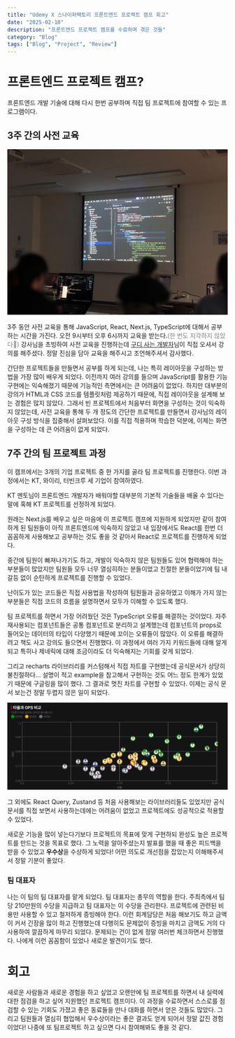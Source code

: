 ```yaml
---
title: "Udemy X 스나이퍼팩토리 프론트엔드 프로젝트 캠프 회고"
date: "2025-02-10"
description: "프론트엔드 프로젝트 캠프를 수료하며 겪은 것들"
category: "Blog"
tags: ["Blog", "Project", "Review"]
---
```


# 프론트엔드 프로젝트 캠프?

프론트엔드 개발 기술에 대해 다시 한번 공부하며 직접 팀 프로젝트에 참여할 수 있는 프로그램이다.

## 3주 간의 사전 교육

![frontend-camp-review-1](./images/frontend-camp-review-1.jpg)

3주 동안 사전 교육을 통해 JavaScript, React, Next.js, TypeScript에 대해서 공부하는 시간을 가진다. 오전 9시부터 오후 6시까지 교육을 받는다.<span style="color:gray">(한 번도 지각하지 않았다🤭)</span> 강사님을 초빙하여 사전 교육을 진행하는데 [구디 사는 개발자](https://www.youtube.com/@9diin)님이 직접 오셔서 강의를 해주셨다. 정말 진심을 담아 교육을 해주시고 조언해주셔서 감사했다.

간단한 프로젝트들을 만들면서 공부를 하게 되는데, 나는 특히 레이아웃을 구성하는 방법을 가장 많이 배우게 되었다. 이전까지 여러 강의를 들으며 JavaScript를 활용한 기능 구현에는 익숙해졌기 때문에 기능적인 측면에서는 큰 어려움이 없었다. 하지만 대부분의 강의가 HTML과 CSS 코드를 템플릿처럼 제공하기 때문에, 직접 레이아웃을 설계해 보는 경험은 많지 않았다. 그래서 빈 프로젝트에서 처음부터 화면을 구성하는 것이 익숙하지 않았는데, 사전 교육을 통해 두 개 정도의 간단한 프로젝트를 만들면서 강사님의 레이아웃 구성 방식을 집중해서 살펴보았다. 이를 직접 적용하며 학습한 덕분에, 이제는 화면을 구성하는 데 큰 어려움이 없게 되었다.

## 7주 간의 팀 프로젝트 과정

이 캠프에서는 3개의 기업 프로젝트 중 한 가지를 골라 팀 프로젝트를 진행한다. 이번 과정에서는 KT, 와이리, 터빈크루 세 기업이 참여하였다.

KT 멘토님이 프론트엔드 개발자가 배워야할 대부분의 기본적 기술들을 배울 수 있다는 말에 혹해 KT 프로젝트를 선정하게 되었다.

원래는 Next.js를 배우고 싶은 마음에 이 프로젝트 캠프에 지원하게 되었지만 같이 참여하게 된 팀원들이 아직 프론트엔드에 익숙하지 않았고 내 입장에서도 React를 한번 더 꼼꼼하게 사용해보고 공부하는 것도 좋을 것 같아서 React로 프로젝트를 진행하게 되었다.

중간에 팀원이 빠져나가기도 하고, 개발이 익숙하지 않은 팀원들도 있어 협력해야 하는 부분들이 많았지만 팀원들 모두 너무 열심히하는 분들이었고 친절한 분들이었기에 팀 내 갈등 없이 순탄하게 프로젝트를 진행할 수 있었다.

난이도가 있는 코드들은 직접 사용법을 작성하여 팀원들과 공유하였고 이해가 가지 않는 부분들은 직접 코드의 흐름을 설명하면서 모두가 이해할 수 있도록 했다.

팀 프로젝트를 하면서 가장 어려웠던 것은 TypeScript 오류를 해결하는 것이었다. 자주 재사용되는 컴포넌트들은 공통 컴포넌트로 분리하고 설계했는데 컴포넌트의 props로 들어오는 데이터의 타입이 다양했기 때문에 꼬이는 오류들이 많았다. 이 오류를 해결하려고 책도 사고 강의도 들으면서 진행했다. 이 과정에서 여러 가지 키워드들에 대해 알게 되고 특히나 제네릭에 대해 조금이라도 더 익숙해지는 기회를 갖게 되었다.

그리고 recharts 라이브러리를 커스텀해서 직접 차트를 구현했는데 공식문서가 상당히 불친절하다... 설명이 적고 example을 참고해서 구현하는 것도 어느 정도 한계가 있었기 때문에 구글링을 많이 했다. 그 결과로 멋진 차트를 구현할 수 있었다. 이제는 공식 문서 보는건 정말 두렵지 않은 일이 되었다.

![frontend-camp-review-2](./images/frontend-camp-review-2.png)

그 외에도 React Query, Zustand 등 처음 사용해보는 라이브러리들도 있었지만 공식 문서를 직접 보면서 사용하는데에는 어려움이 없었고 프로젝트에도 성공적으로 적용할 수 있었다.

새로운 기능을 많이 넣는다기보다 프로젝트의 목표에 맞게 구현하되 완성도 높은 프로젝트를 만드는 것을 목표로 했다. 그 노력을 알아주셨는지 발표를 했을 때 좋은 피드백을 받을 수 있었고 **우수상**을 수상하게 되었다! 어떤 의도로 개선점을 잡았는지 이해해주셔서 정말 기분이 좋았다.

### 팀 대표자

나는 이 팀의 팀 대표자를 맡게 되었다. 팀 대표자는 총무의 역할을 한다. 주최측에서 팀당 210만원의 수당을 지급하고 팀 대표자는 이 수당을 관리한다. 프로젝트에 관련된 비용만 사용할 수 있고 철저하게 증빙해야 한다. 이런 회계담당은 처음 해보기도 하고 금액이 커서 긴장을 많이 하고 진행했는데 다행히도 문제없이 증빙을 마치고 금액도 거의 다 사용하여 깔끔하게 마무리 되었다. 문제되는 건이 없게 정말 여러번 체크하면서 진행했다. 나에게 이런 꼼꼼함이 있었나 새로운 발견이기도 했다.

# 회고

새로운 사람들과 새로운 경험을 하고 싶었고 오랜만에 팀 프로젝트를 하면서 내 실력에 대한 점검을 하고 싶어 지원했던 프로젝트 캠프이다. 이 과정을 수료하면서 스스로를 점검할 수 있는 기회도 가졌고 좋은 동료들을 만나 대화를 하면서 얻은 것들도 많았다. 그리고 팀원들과 열심히 협업해서 우수상이라는 좋은 결과도 얻게 되어서 정말 값진 경험이었다! 나중에 또 팀프로젝트 하고 싶으면 다시 참여해봐도 좋을 것 같다.
